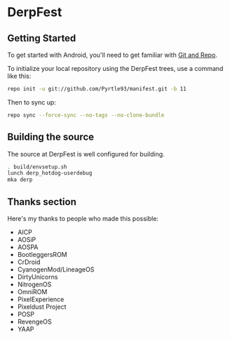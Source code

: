 DerpFest
==============

Getting Started
---------------

To get started with Android, you'll need to get
familiar with [Git and Repo](http://source.android.com/source/using-repo.html).

To initialize your local repository using the DerpFest trees, use a command like this:

```bash
repo init -u git://github.com/Pyrtle93/manifest.git -b 11
```
Then to sync up:
```bash
repo sync --force-sync --no-tags --no-clone-bundle
```

Building the source
---------------

The source at DerpFest is well configured for building.

```bash
. build/envsetup.sh
lunch derp_hotdog-userdebug
mka derp
```

## Thanks section ##

Here's my thanks to people who made this possible:

* AICP
* AOSiP
* AOSPA
* BootleggersROM
* CrDroid
* CyanogenMod/LineageOS
* DirtyUnicorns
* NitrogenOS
* OmniROM
* PixelExperience
* Pixeldust Project
* POSP
* RevengeOS
* YAAP
